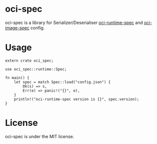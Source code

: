 # oci-spec
oci-spec is a library for Serializer/Deserialiser [oci-runtime-spec](https://github.com/opencontainers/runtime-spec) and [oci-image-spec](https://github.com/opencontainers/image-spec) config.

# Usage
```
extern crate oci_spec;

use oci_spec::runtime::Spec;

fn main() {
    let spec = match Spec::load("config.json") {
        Ok(s) => s,
        Err(e) => panic!("{}", e),
    }
    println!("oci-runtime-spec version is {}", spec.version);
}
```

# License
oci-spec is under the MIT license.
